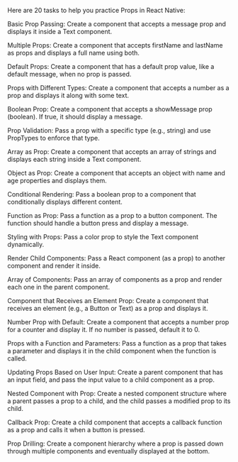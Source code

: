Here are 20 tasks to help you practice Props in React Native:

Basic Prop Passing: Create a component that accepts a message prop and displays it inside a Text component.

Multiple Props: Create a component that accepts firstName and lastName as props and displays a full name using both.

Default Props: Create a component that has a default prop value, like a default message, when no prop is passed.

Props with Different Types: Create a component that accepts a number as a prop and displays it along with some text.

Boolean Prop: Create a component that accepts a showMessage prop (boolean). If true, it should display a message.

Prop Validation: Pass a prop with a specific type (e.g., string) and use PropTypes to enforce that type.

Array as Prop: Create a component that accepts an array of strings and displays each string inside a Text component.

Object as Prop: Create a component that accepts an object with name and age properties and displays them.

Conditional Rendering: Pass a boolean prop to a component that conditionally displays different content.

Function as Prop: Pass a function as a prop to a button component. The function should handle a button press and display a message.

Styling with Props: Pass a color prop to style the Text component dynamically.

Render Child Components: Pass a React component (as a prop) to another component and render it inside.

Array of Components: Pass an array of components as a prop and render each one in the parent component.

Component that Receives an Element Prop: Create a component that receives an element (e.g., a Button or Text) as a prop and displays it.

Number Prop with Default: Create a component that accepts a number prop for a counter and display it. If no number is passed, default it to 0.

Props with a Function and Parameters: Pass a function as a prop that takes a parameter and displays it in the child component when the function is called.

Updating Props Based on User Input: Create a parent component that has an input field, and pass the input value to a child component as a prop.

Nested Component with Prop: Create a nested component structure where a parent passes a prop to a child, and the child passes a modified prop to its child.

Callback Prop: Create a child component that accepts a callback function as a prop and calls it when a button is pressed.

Prop Drilling: Create a component hierarchy where a prop is passed down through multiple components and eventually displayed at the bottom.